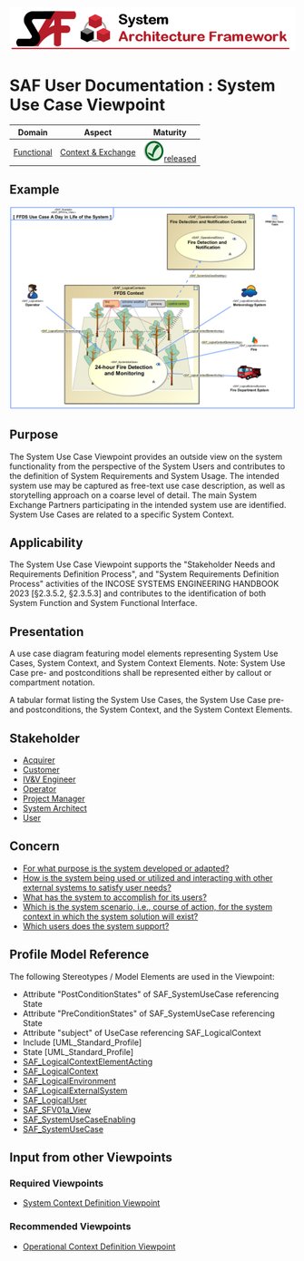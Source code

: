 ![System Architecture Framework](../diagrams/Banner_SAF.png)
# SAF User Documentation : System Use Case Viewpoint
|**Domain**|**Aspect**|**Maturity**|
| --- | --- | --- |
|[Functional](../domains.md#Domain-Functional)|[Context & Exchange](../aspects.md#Aspect-Context-&-Exchange)|![Released](../diagrams/Symbol_confirmed.png )[released](../using-saf/maturity.md#released)|
## Example
![System-Use-Case-Viewpoint-primary-example.svg](../diagrams/vp-examples/System-Use-Case-Viewpoint-primary-example.svg)
## Purpose
The System Use Case Viewpoint provides an outside view on the system functionality from the perspective of the System Users and contributes to the definition of System Requirements and System Usage. The intended system use may be captured as free-text use case description, as well as storytelling approach on a coarse level of detail. The main System Exchange Partners participating in the intended system use are identified. System Use Cases are related to a specific System Context.
## Applicability
The System Use Case Viewpoint supports the "Stakeholder Needs and Requirements Definition Process", and "System Requirements Definition Process" activities of the INCOSE SYSTEMS ENGINEERING HANDBOOK 2023 [§2.3.5.2, §2.3.5.3] and contributes to the identification of both System Function and System Functional Interface.
## Presentation
A use case diagram featuring model elements representing System Use Cases, System Context, and System Context Elements.
Note: System Use Case pre- and postconditions shall be represented either by callout or compartment notation.

A tabular format listing the System Use Cases, the System Use Case pre- and postconditions, the System Context, and the System Context Elements.

## Stakeholder
* [Acquirer](../stakeholders.md#Acquirer)
* [Customer](../stakeholders.md#Customer)
* [IV&V Engineer](../stakeholders.md#IV&V-Engineer)
* [Operator](../stakeholders.md#Operator)
* [Project Manager](../stakeholders.md#Project-Manager)
* [System Architect](../stakeholders.md#System-Architect)
* [User](../stakeholders.md#User)
## Concern
* [For what purpose is the system developed or adapted?](../concerns.md#_2021x_2_6d8019d_1674945898325_22078_35809)
* [How is the system being used or utilized and interacting with other external systems to satisfy user needs?](../concerns.md#_2021x_2_8710274_1674576758841_451500_23327)
* [What has the system to accomplish for its users?](../concerns.md#_2021x_2_8710274_1697469571914_800497_36599)
* [Which is the system scenario, i.e., course of action, for the system context in which the system solution will exist?](../concerns.md#_2021x_2_6d8019d_1674922633861_96675_24986)
* [Which users does the system support? ](../concerns.md#_2021x_2_6d8019d_1675459822996_961402_23325)
## Profile Model Reference
The following Stereotypes / Model Elements are used in the Viewpoint:
* Attribute "PostConditionStates" of SAF_SystemUseCase referencing State
* Attribute "PreConditionStates" of SAF_SystemUseCase referencing State
* Attribute "subject" of UseCase referencing SAF_LogicalContext
* Include [UML_Standard_Profile]
* State [UML_Standard_Profile]
* [SAF_LogicalContextElementActing](../stereotypes.md#SAF_LogicalContextElementActing)
* [SAF_LogicalContext](../stereotypes.md#SAF_LogicalContext)
* [SAF_LogicalEnvironment](../stereotypes.md#SAF_LogicalEnvironment)
* [SAF_LogicalExternalSystem](../stereotypes.md#SAF_LogicalExternalSystem)
* [SAF_LogicalUser](../stereotypes.md#SAF_LogicalUser)
* [SAF_SFV01a_View](../stereotypes.md#SAF_SFV01a_View)
* [SAF_SystemUseCaseEnabling](../stereotypes.md#SAF_SystemUseCaseEnabling)
* [SAF_SystemUseCase](../stereotypes.md#SAF_SystemUseCase)
## Input from other Viewpoints
### Required Viewpoints
* [System Context Definition Viewpoint](System-Context-Definition-Viewpoint.md)
### Recommended Viewpoints
* [Operational Context Definition Viewpoint](Operational-Context-Definition-Viewpoint.md)
